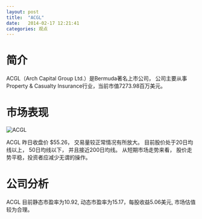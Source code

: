 ```yaml
---
layout: post
title:  "ACGL"
date:   2014-02-17 12:21:41
categories: 观点
---
```


# 简介
ACGL（Arch Capital Group Ltd.）是Bermuda著名上市公司，
公司主要从事Property & Casualty Insurance行业，当前市值7273.98百万美元。

# 市场表现

![ACGL](http://finviz.com/chart.ashx?t=ACGL&ty=c&ta=1&p=d&s=l)

ACGL 昨日收盘价 $55.26，
交易量较正常情况有所放大。
目前股价处于20日均线以上，
50日均线以下，
并且接近200日均线。
从短期市场走势来看，
股价走势平稳，投资者应减少无谓的操作。

# 公司分析
ACGL 目前静态市盈率为10.92, 动态市盈率为15.17，每股收益5.06美元,
市场估值较为合理。
